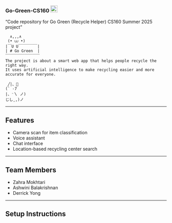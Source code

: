 ### Go-Green-CS160 <img src="https://slackmojis.com/emojis/26042-recycle/image/1680406223/recycle.gif" width="22"/>
“Code repository for Go Green (Recycle Helper) CS160 Summer 2025 project”

<div align="left">

```
  ∧,,,∧
 (• ⩊ •)
|￣U U￣￣￣￣￣|
| # Go Green  |
￣￣￣￣￣￣￣￣￣
The project is about a smart web app that helps people recycle the right way.
It uses artificial intelligence to make recycling easier and more accurate for everyone.

 ╱|、🌱
(` -7
|、⁻〵 ノ)
じしˍ,)ノ
```
</div>

-------------------------------------------
## Features
- Camera scan for item classification
- Voice assistant
- Chat interface
- Location-based recycling center search
-------------------------------------------
## Team Members
- Zahra Mokhtari 
- Ashwini Balakrishnan 
- Derrick Yong
-------------------------------------------
## Setup Instructions
